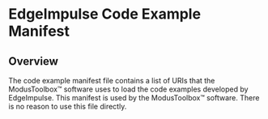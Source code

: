 # EdgeImpulse Code Example Manifest

## Overview

The code example manifest file contains a list of URIs that the ModusToolbox™ software uses to load the code examples developed by EdgeImpulse. This manifest is used by the ModusToolbox™ software. There is no reason to use this file directly.
